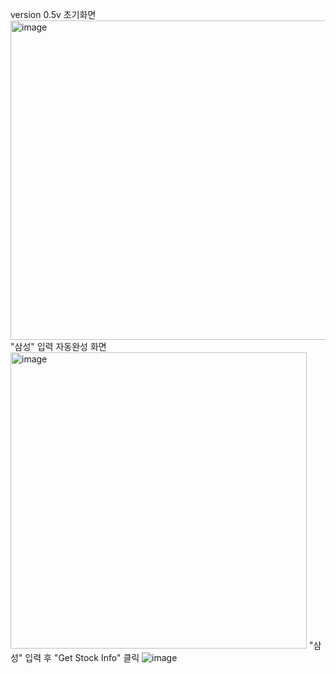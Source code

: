 version 0.5v 
초기화면
<img width="511" alt="image" src="https://user-images.githubusercontent.com/17943275/232516049-cfac57d9-7127-4797-88cb-b762e2416cb2.png">
"삼성" 입력 자동완성 화면
<img width="474" alt="image" src="https://user-images.githubusercontent.com/17943275/232516177-424a27a4-264f-4a0b-b19f-e2b7a22ce3b7.png">
"삼성" 입력 후 "Get Stock Info" 클릭
![image](https://user-images.githubusercontent.com/17943275/232516399-64800092-4be2-4a09-89e3-f050124c4f3f.png)
